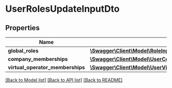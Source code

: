 # UserRolesUpdateInputDto

## Properties
Name | Type | Description | Notes
------------ | ------------- | ------------- | -------------
**global_roles** | [**\Swagger\Client\Model\RoleInputDto[]**](RoleInputDto.md) |  | [optional] 
**company_memberships** | [**\Swagger\Client\Model\UserCompanyMembershipInputDto[]**](UserCompanyMembershipInputDto.md) |  | [optional] 
**virtual_operator_memberships** | [**\Swagger\Client\Model\UserVirtualOperatorMembershipInputDto[]**](UserVirtualOperatorMembershipInputDto.md) |  | [optional] 

[[Back to Model list]](../README.md#documentation-for-models) [[Back to API list]](../README.md#documentation-for-api-endpoints) [[Back to README]](../README.md)


